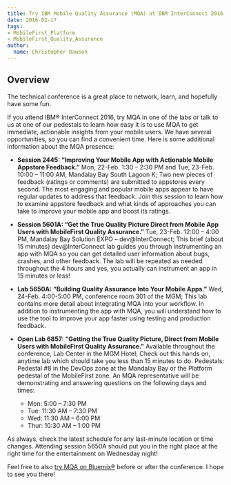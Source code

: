 ```yaml
---
title: Try IBM Mobile Quality Assurance (MQA) at IBM InterConnect 2016!
date: 2016-02-17
tags:
- MobileFirst_Platform
- MobileFirst_Quality_Assurance
author:
  name: Christopher Dawson
---
```

## Overview
The technical conference is a great place to network, learn, and hopefully have some fun.

If you attend IBM® InterConnect 2016, try MQA in one of the labs or talk to us at one of our pedestals to learn how easy it is to use MQA to get immediate, actionable insights from your mobile users. We have several opportunities, so you can find a convenient time. Here is some additional information about the MQA presence:

* **Session 2445: “Improving Your Mobile App with Actionable Mobile Appstore Feedback.”** Mon, 22-Feb. 1:30 – 2:30 PM and Tue, 23-Feb. 10:00 – 11:00 AM, Mandalay Bay South Lagoon K; Two new pieces of feedback (ratings or comments) are submitted to appstores every second. The most engaging and popular mobile apps appear to have regular updates to address that feedback. Join this session to learn how to examine appstore feedback and what kinds of approaches you can take to improve your mobile app and boost its ratings.

* **Session 5601A: “Get the True Quality Picture Direct from Mobile App Users with MobileFirst Quality Assurance.”** Tue, 23-Feb. 12:00 – 4:00 PM, Mandalay Bay Solution EXPO – dev@InterConnect; This brief (about 15 minutes) dev@InterConnect lab guides you through instrumenting an app with MQA so you can get detailed user information about bugs, crashes, and other feedback. The lab will be repeated as needed throughout the 4 hours and yes, you actually can instrument an app in 15 minutes or less!

* **Lab 5650A: “Building Quality Assurance Into Your Mobile Apps.”** Wed, 24-Feb. 4:00-5:00 PM, conference room 301 of the MGM; This lab contains more detail about integrating MQA into your workflow. In addition to instrumenting the app with MQA, you will understand how to use the tool to improve your app faster using testing and production feedback.

* **Open Lab 6857: “Getting the True Quality Picture, Direct from Mobile Users with MobileFirst Quality Assurance.”** Available throughout the conference, Lab Center in the MGM Hotel; Check out this hands on, anytime lab which should take you less than 15 minutes to do.
Pedestals: Pedestal #8 in the DevOps zone at the Mandalay Bay or the Platform pedestal of the MobileFirst zone. An MQA representative will be demonstrating and answering questions on the following days and times:

    * Mon: 5:00 – 7:30 PM
    * Tue: 11:30 AM – 7:30 PM
    * Wed: 11:30 AM – 6:00 PM
    * Thur: 10:30 AM – 1:00 PM

As always, check the latest schedule for any last-minute location or time changes. Attending session 5650A should put you in the right place at the right time for the entertainment on Wednesday night!

Feel free to also [try MQA on Bluemix®](http://ibm.biz/MobileFirstQualityAssuranceTrial) before or after the conference. I hope to see you there!